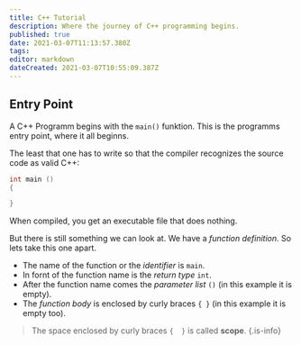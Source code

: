 ```yaml
---
title: C++ Tutorial
description: Where the journey of C++ programming begins.
published: true
date: 2021-03-07T11:13:57.380Z
tags: 
editor: markdown
dateCreated: 2021-03-07T10:55:09.387Z
---
```


## Entry Point

A C++ Programm begins with the `main()` funktion. This is the programms entry point, where it all beginns.

The least that one has to write so that the compiler recognizes the source code as valid C++:
```c++
int main () 
{

}
```
When compiled, you get an executable file that does nothing.

But there is still something we can look at. We have a *function definition*. So lets take this one apart.

- The name of the function or the *identifier* is `main`. 
- In fornt of the function name is the *return type* `int`.
- After the function name comes the *parameter list* `()` (in this example it is empty).
- The *function body* is enclosed by curly braces `{ }` (in this example it is empty too).

> The space enclosed by curly braces `{  }` is called **scope**.
{.is-info}
